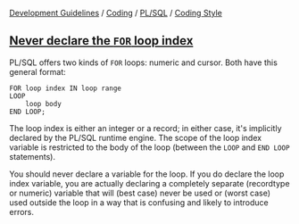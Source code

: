 [Development Guidelines](../../../../README.md) / [Coding](../../../../README.md#coding) / [PL/SQL](../../../../README.md#coding_pl_sql) / [Coding Style](../../../../doc/coding/pl_sql/coding_style.md)

## [Never declare the `FOR` loop index](../../../../doc/coding/pl_sql/coding_style.md#NeverForLoop)

PL/SQL offers two kinds of `FOR` loops: numeric and cursor. Both have this general format:

```PLSQL
FOR loop index IN loop range
LOOP
    loop body
END LOOP;
```

The loop index is either an integer or a record; in either case, it's implicitly declared by the PL/SQL runtime engine. The scope of the loop index variable is restricted to the body of the loop (between the `LOOP` and `END LOOP` statements).

You should never declare a variable for the loop. If you do declare the loop index variable, you are actually declaring a completely separate (recordtype or numeric) variable that will (best case) never be used or (worst case) used outside the loop in a way that is confusing and likely to introduce errors.
